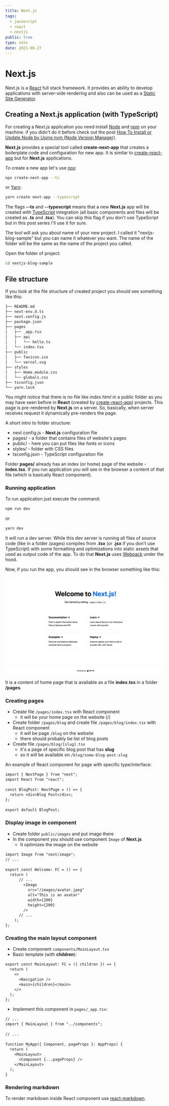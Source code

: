 ```yaml
---
title: Next.js
tags:
  - javascript
  - react
  - nextjs
public: true
type: note
date: 2021-06-27
---
```


# Next.js

Next.js is a [React](React.md) full stack framework. It provides an ability to develop applications with server-side rendering and also can be used as a [Static Site Generator](Static%20Site%20Generator.md).

## Creating a Next.js application (with TypeScript)

For creating a Next.js application you need install [Node](Node.md) and [npm](npm.md) on your machine. if you didn't do it before check out the post [How To Install or Update Node by Using nvm (Node Version Manager)](https://maxoid.io/blog/article/how-to-install-or-update-node-by-using-nvm).

**Next.js** provides a special tool called **create-next-app** that creates a boilerplate code and configuration for new app. It is similar to [create-react-app](create-react-app.md) but for **Next.js** applications.

To create a new app let's use [npx](npx.md):

````bash
npx create-next-app --ts
````

or [Yarn](Yarn.md):

````bash
yarn create next-app --typescript
````

The flags **--ts** and **--typescript** means that a new **Next.js** app will be created with [TypeScript](TypeScript.md) integration (all basic components and files will be created as **.ts** and **.tsx**). You can skip this flag if you don't use TypeScript but in this post series I'll use it for sure.

The tool will ask you about name of your new project. I called it "nextjs-blog-sample" but you can name it whatever you want. The name of the folder will be the same as the name of the project you called.

Open the folder of project:

````bash
cd nextjs-blog-sample
````

## File structure

If you look at the file structure of created project you should see something like this:

````
├── README.md
├── next-env.d.ts
├── next.config.js
├── package.json
├── pages
│   ├── _app.tsx
│   ├── api
│   │   └── hello.ts
│   └── index.tsx
├── public
│   ├── favicon.ico
│   └── vercel.svg
├── styles
│   ├── Home.module.css
│   └── globals.css
├── tsconfig.json
└── yarn.lock
````

You might notice that there is no file like *index.html* in a public folder as you may have seen before in **React** (created by [create-react-app](create-react-app.md)) projects. This page is pre-rendered by **Next.js** on a server. So, basically, when server receives request it dynamically pre-renders the page.

A short intro to folder structure:

* next.config.js - **Next.js** configuration file
* pages/ - a folder that contains files of website's pages
* public/ - here you can put files like fonts or icons
* styles/ - folder with CSS files
* tsconfig.json - TypeScript configuration file

Folder **pages/** already has an index (or home) page of the website - **index.tsx**. If you run application you will see in the browser a content of that file (which is basically React component).

### Running application

To run application just execute the command:

````bash
npm run dev
````

or 

````bash
yarn dev
````

It will run a dev server. While this dev server is running all files of source code (like in a folder /pages) compiles from **.tsx** (or **.jsx** if you don't use TypeScript) with some formatting and optimizations into static assets that used as output code of the app. To do that **Next.js** uses [Webpack](Webpack.md) under the hood.

Now, if you run the app, you should see in the browser something like this:

![](/images/grokking-nextjs-getting-started-first-look-app.png)

It is a content of home page that is available as a file **index.tsx** in a folder **/pages**.

### Creating pages

* Create file `/pages/index.tsx` with React component
  * it will be your home page on the website (/)
* Create folder `/pages/blog` and create file `/pages/blog/index.tsx` with React component
  * it will be page `/blog` on the website
  * there should probably be list of blog posts
* Create file `/pages/blog/[slug].tsx`
  * it's a page of specific blog post that has **slug**
  * so it will be available on `/blog/some-blog-post-slug`

An example of React component for page with specific type/interface:

````tsx
import { NextPage } from "next";
import React from "react";

const BlogPost: NextPage = () => {
  return <div>Blog Post</div>;
};

export default BlogPost;
````

### Display image in component

* Create folder `public/images` and put image there
* In the component you should use component `Image` of **Next.js**
  * It optimizes the image on the website

````tsx
import Image from "next/image";
// ...

export const Welcome: FC = () => {
  return (
	  // ...
		<Image
		  src="/images/avatar.jpeg"
		  alt="This is an avatar"
		  width={200}
		  height={200}
		/>
	  // ...
    );
};
````

### Creating the main layout component

* Create component `components/MainLayout.tsx`
* Basic template (with **children**):

````tsx
export const MainLayout: FC = ({ children }) => {
  return (
    <>
      <Navigation />
      <main>{children}</main>
    </>
  );
};
````

* Implement this component in `pages/_app.tsx`:

````tsx
// ...
import { MainLayout } from "../components";

// ...

function MyApp({ Component, pageProps }: AppProps) {
  return (
    <MainLayout>
      <Component {...pageProps} />
    </MainLayout>
  );
}
````

### Rendering markdown

To render markdown inside React component use [react-markdown](https://github.com/remarkjs/react-markdown).
